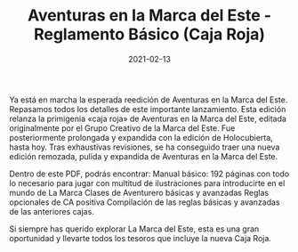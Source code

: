 ﻿---
title: Aventuras en la Marca del Este - Reglamento Básico (Caja Roja)
summary: Bienvenidos a Aventuras de la Marca del Este. La Marca del Este es un mundo rebosante de aventuras, personajes de leyenda, monstruos, oscuras mazmorras, inexpugnables fortalezas y magia poderosa.
authors:
  - Pedro Gil
  - Cristóbal Sánchez
  - Salvador García
date: 2021-02-13
type: post
categories:
- Clásicos de la Marca
tags:
- reglamento
- caja-roja
minlevels: ""
maxlevels: ""
prices: 40€
session: ""
mincharacters: ""
maxcharacters: ""
eval: oficial
cover: "caja_roja.jpg"
download: "caja_roja.pdf"
moreinfo: "https://tesorosdelamarca.com/producto/reedicion-aventuras-marca-del-este/"
license: "OGL"
draft: false

---

Ya está en marcha la esperada reedición de Aventuras en la Marca del Este. Repasamos todos los detalles de este importante lanzamiento.
Esta edición relanza la primigenia «caja roja» de Aventuras en la Marca del Este, editada originalmente por el Grupo Creativo de la Marca del Este. Fue posteriormente prolongada y expandida con la edición de Holocubierta, hasta hoy.
Tras exhaustivas revisiones, se ha conseguido traer una nueva edición remozada, pulida y expandida de Aventuras en la Marca del Este.

Dentro de este PDF, podrás encontrar:
Manual básico: 192 páginas con todo lo necesario para jugar con multitud de ilustraciones para introducirte en el mundo de La Marca
Clases de Aventurero básicas y avanzadas
Reglas opcionales de CA positiva
Compilación de las reglas básicas y avanzadas de las anteriores cajas.

Si siempre has querido explorar La Marca del Este, esta es una gran oportunidad y llevarte todos los tesoros que incluye la nueva Caja Roja.
